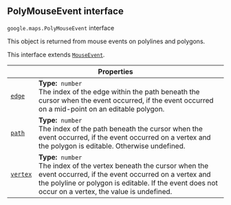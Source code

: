 
<h2 id="PolyMouseEvent">PolyMouseEvent interface</h2>
<p>
<code><span itemprop="path">google.maps</span>.<span itemprop="name">PolyMouseEvent</span></code>
interface
</p>
<p>This object is returned from mouse events on polylines and polygons.</p>
<p>This interface extends
<code><a href="MouseEvent.md">MouseEvent</a></code>.
</p>
<div class="devsite-table-wrapper"><table class="properties responsive" summary="interface PolyMouseEvent - Properties">
<thead>
<tr><th colspan="2">Properties</th>
</tr></thead>
<tbody>
<tr id="PolyMouseEvent.edge">
<td itemprop="property"><code><a class="secret-link" href="#PolyMouseEvent.edge"><span>edge</span></a></code></td>
<td><div><strong>Type:</strong>&nbsp; <code>number</code></div>
<div class="desc">The index of the edge within the path beneath the cursor when the event occurred, if the event occurred on a mid-point on an editable polygon.</div></td>
</tr>
<tr id="PolyMouseEvent.path">
<td itemprop="property"><code><a class="secret-link" href="#PolyMouseEvent.path"><span>path</span></a></code></td>
<td><div><strong>Type:</strong>&nbsp; <code>number</code></div>
<div class="desc">The index of the path beneath the cursor when the event occurred, if the event occurred on a vertex and the polygon is editable. Otherwise undefined.</div></td>
</tr>
<tr id="PolyMouseEvent.vertex">
<td itemprop="property"><code><a class="secret-link" href="#PolyMouseEvent.vertex"><span>vertex</span></a></code></td>
<td><div><strong>Type:</strong>&nbsp; <code>number</code></div>
<div class="desc">The index of the vertex beneath the cursor when the event occurred, if the event occurred on a vertex and the polyline or polygon is editable. If the event does not occur on a vertex, the value is undefined.</div></td>
</tr>
</tbody>
</table></div>
